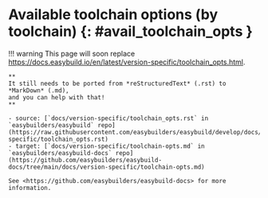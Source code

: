 # Available toolchain options (by toolchain) {: #avail_toolchain_opts }

!!! warning
    This page will soon replace <https://docs.easybuild.io/en/latest/version-specific/toolchain_opts.html>.

    **
    It still needs to be ported from *reStructuredText* (.rst) to *MarkDown* (.md),  
    and you can help with that!
    **

    - source: [`docs/version-specific/toolchain_opts.rst` in `easybuilders/easybuild` repo](https://raw.githubusercontent.com/easybuilders/easybuild/develop/docs/version-specific/toolchain_opts.rst)
    - target: [`docs/version-specific/toolchain-opts.md` in `easybuilders/easybuild-docs` repo](https://github.com/easybuilders/easybuild-docs/tree/main/docs/version-specific/toolchain-opts.md)

    See <https://github.com/easybuilders/easybuild-docs> for more information.
